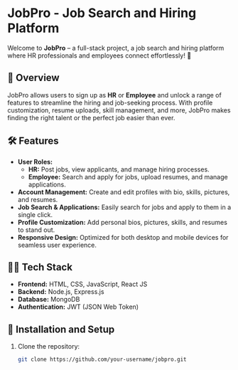 # **JobPro - Job Search and Hiring Platform**  

Welcome to **JobPro** – a full-stack project, a job search and hiring platform where HR professionals and employees connect effortlessly! 🚀

## 🌟 **Overview**
JobPro allows users to sign up as **HR** or **Employee** and unlock a range of features to streamline the hiring and job-seeking process. With profile customization, resume uploads, skill management, and more, JobPro makes finding the right talent or the perfect job easier than ever.

## 🛠️ **Features**  
- **User Roles:**  
  - **HR:** Post jobs, view applicants, and manage hiring processes.  
  - **Employee:** Search and apply for jobs, upload resumes, and manage applications.
- **Account Management:** Create and edit profiles with bio, skills, pictures, and resumes.
- **Job Search & Applications:** Easily search for jobs and apply to them in a single click.
- **Profile Customization:** Add personal bios, pictures, skills, and resumes to stand out.
- **Responsive Design:** Optimized for both desktop and mobile devices for seamless user experience.

## 🧑‍💻 **Tech Stack**
- **Frontend:** HTML, CSS, JavaScript, React JS  
- **Backend:** Node.js, Express.js  
- **Database:** MongoDB  
- **Authentication:** JWT (JSON Web Token)  

## 🚀 **Installation and Setup**
1. Clone the repository:
   ```bash
   git clone https://github.com/your-username/jobpro.git
